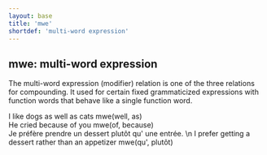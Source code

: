```yaml
---
layout: base
title: 'mwe'
shortdef: 'multi-word expression'
---
```


## mwe: multi-word expression


The multi-word expression (modifier) relation is one of the three relations for compounding. 
It used for certain fixed grammaticized expressions with function words that behave like a single function word.

<div class="sd-parse">
I like dogs as well as cats
mwe(well, as)
</div>

<div class="sd-parse">
He cried because of you
mwe(of, because)
</div>

<div class="sd-parse">
Je préfère prendre un dessert plutôt qu' une entrée. \n I prefer getting a dessert rather than an appetizer
mwe(qu', plutôt)
</div>

